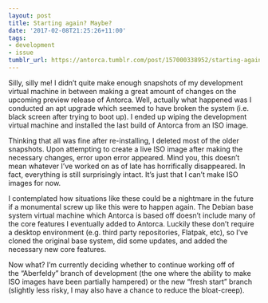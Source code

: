 ```yaml
---
layout: post
title: Starting again? Maybe?
date: '2017-02-08T21:25:26+11:00'
tags:
- development
- issue
tumblr_url: https://antorca.tumblr.com/post/157000338952/starting-again-maybe
---
```

Silly, silly me! I didn’t quite make enough snapshots of my development virtual machine in between making a great amount of changes on the upcoming preview release of Antorca. Well, actually what happened was I conducted an apt upgrade which seemed to have broken the system (i.e. black screen after trying to boot up). I ended up wiping the development virtual machine and installed the last build of Antorca from an ISO image.

Thinking that all was fine after re-installing, I deleted most of the older snapshots. Upon attempting to create a live ISO image after making the necessary changes, error upon error appeared. Mind you, this doesn’t mean whatever I’ve worked on as of late has horrifically disappeared. In fact, everything is still surprisingly intact. It’s just that I can’t make ISO images for now.

I contemplated how situations like these could be a nightmare in the future if a monumental screw up like this were to happen again. The Debian base system virtual machine which Antorca is based off doesn’t include many of the core features I eventually added to Antorca. Luckily these don’t require a desktop environment (e.g. third party repositories, Flatpak, etc), so I’ve cloned the original base system, did some updates, and added the necessary new core features.

Now what? I’m currently deciding whether to continue working off of the “Aberfeldy” branch of development (the one where the ability to make ISO images have been partially hampered) or the new “fresh start” branch (slightly less risky, I may also have a chance to reduce the bloat-creep).
